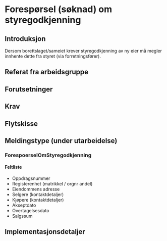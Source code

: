 # Forespørsel (søknad) om styregodkjenning
## Introduksjon
Dersom borettslaget/sameiet krever styregodkjenning av ny eier må megler innhente dette fra styret (via forretningsfører).

## Referat fra arbeidsgruppe 

## Forutsetninger

## Krav  

## Flytskisse

## Meldingstype (under utarbeidelse)
### ForespoerselOmStyregodkjenning
#### Feltliste  
* Oppdragsnummer
* Registerenhet (matrikkel / orgnr andel)
* Eiendommens adresse
* Selgere (kontaktdetaljer)
* Kjøpere (kontaktdetaljer)
* Akseptdato
* Overtagelsesdato
* Salgssum
 
## Implementasjonsdetaljer